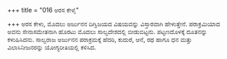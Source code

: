 +++
title = "016 ಅರಸ ಕೇಳೈ"

+++
ಅರಸ ಕೇಳು, ಮೊದಲು ಅರ್ಜುನನ ದಿಗ್ವಿಜಯದ ವಿಷಯವನ್ನು ವಿಸ್ತಾರವಾಗಿ ಹೇಳುತ್ತೇನೆ. ಪರಾಕ್ರಮಿಯಾದ ಅವನು ಸೇನಾಸಮೇತನಾಗಿ ಹೊರಟು ಮೊದಲು ಸಾಲ್ವದೇಶದಲ್ಲಿ ಬೀಡುಬಿಟ್ಟನು. ಪಟ್ಟಣದೊಳಕ್ಕೆ ದೂತನನ್ನು ಕಳುಹಿಸಿದನು. ಸಾಲ್ವರಾಜ ಅರ್ಜುನನ ಪರಾಕ್ರಮಕ್ಕೆ ಹೆದರಿ, ಕುದುರೆ, ಆನೆ, ರಥ ಹಾಗೂ ಧನ ಮತ್ತು ವಿಲಾಸಿನೀಜನರನ್ನು ಯೋಗ್ಯರೀತಿಯಲ್ಲಿ ಕಳಿಸಿದ.